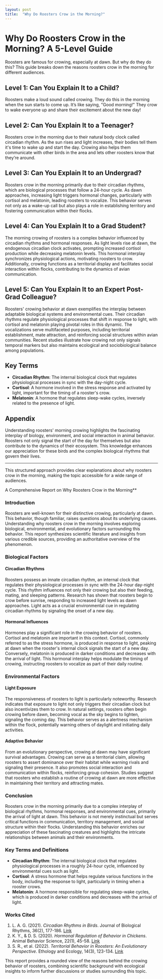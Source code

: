 ```yaml
---
layout: post
title:  "Why Do Roosters Crow in the Morning?"
---
```


# Why Do Roosters Crow in the Morning? A 5-Level Guide

Roosters are famous for crowing, especially at dawn. But why do they do this? This guide breaks down the reasons roosters crow in the morning for different audiences.

## Level 1: Can You Explain It to a Child?
Roosters make a loud sound called crowing. They do this in the morning when the sun starts to come up. It’s like saying, "Good morning!" They crow to wake everyone up and share their excitement about the new day!

## Level 2: Can You Explain It to a Teenager?
Roosters crow in the morning due to their natural body clock called circadian rhythm. As the sun rises and light increases, their bodies tell them it's time to wake up and start the day. Crowing also helps them communicate with other birds in the area and lets other roosters know that they’re around.

## Level 3: Can You Explain It to an Undergrad?
Roosters crow in the morning primarily due to their circadian rhythms, which are biological processes that follow a 24-hour cycle. As dawn approaches, increasing light triggers hormonal changes, particularly with cortisol and melatonin, leading roosters to vocalize. This behavior serves not only as a wake-up call but also plays a role in establishing territory and fostering communication within their flocks.

## Level 4: Can You Explain It to a Grad Student?
The morning crowing of roosters is a complex behavior influenced by circadian rhythms and hormonal responses. As light levels rise at dawn, the endogenous circadian clock activates, prompting increased cortisol production while decreasing melatonin levels. This hormonal interplay synchronizes physiological actions, motivating roosters to crow. Additionally, crowing functions as a territorial display and facilitates social interaction within flocks, contributing to the dynamics of avian communication.

## Level 5: Can You Explain It to an Expert Post-Grad Colleague?
Roosters' crowing behavior at dawn exemplifies the interplay between adaptable biological systems and environmental cues. Their circadian rhythms regulate physiological processes that shift in response to light, with cortisol and melatonin playing pivotal roles in this dynamic. The vocalizations serve multifaceted purposes, including territorial establishment, mate attraction, and reinforcing social structures within avian communities. Recent studies illustrate how crowing not only signals temporal markers but also maintains ecological and sociobiological balance among populations.

## Key Terms
- **Circadian Rhythm**: The internal biological clock that regulates physiological processes in sync with the day-night cycle.
- **Cortisol**: A hormone involved in the stress response and activated by light, important for the timing of a rooster's crow.
- **Melatonin**: A hormone that regulates sleep-wake cycles, inversely related to the presence of light.

## Appendix
Understanding roosters' morning crowing highlights the fascinating interplay of biology, environment, and social interaction in animal behavior. Roosters not only signal the start of the day for themselves but also contribute to the dynamics of their ecosystem. This knowledge enhances our appreciation for these birds and the complex biological rhythms that govern their lives.

--- 

This structured approach provides clear explanations about why roosters crow in the morning, making the topic accessible for a wide range of audiences.

A Comprehensive Report on Why Roosters Crow in the Morning**

### Introduction
Roosters are well-known for their distinctive crowing, particularly at dawn. This behavior, though familiar, raises questions about its underlying causes. Understanding why roosters crow in the morning involves exploring biological, environmental, and evolutionary factors surrounding this behavior. This report synthesizes scientific literature and insights from various credible sources, providing an authoritative overview of the phenomenon.

### Biological Factors

#### Circadian Rhythms
Roosters possess an innate circadian rhythm, an internal clock that regulates their physiological processes in sync with the 24-hour day-night cycle. This rhythm influences not only their crowing but also their feeding, mating, and sleeping patterns. Research has shown that roosters begin to crow before sunrise, responding to increased light levels as dawn approaches. Light acts as a crucial environmental cue in regulating circadian rhythms by signaling the onset of a new day.

#### Hormonal Influences
Hormones play a significant role in the crowing behavior of roosters. Cortisol and melatonin are important in this context. Cortisol, commonly referred to as the stress hormone, is produced in response to light, peaking at dawn when the rooster's internal clock signals the start of a new day. Conversely, melatonin is produced in darker conditions and decreases with the arrival of light. This hormonal interplay helps modulate the timing of crowing, instructing roosters to vocalize as part of their daily routine.

### Environmental Factors

#### Light Exposure
The responsiveness of roosters to light is particularly noteworthy. Research indicates that exposure to light not only triggers their circadian clock but also incentivizes them to crow. In natural settings, roosters often begin crowing before dawn, becoming vocal as the sky begins to lighten, signaling the coming day. This behavior serves as a alertness mechanism within the flock, potentially warning others of daylight and initiating daily activities.

#### Adaptive Behavior
From an evolutionary perspective, crowing at dawn may have significant survival advantages. Crowing can serve as a territorial claim, allowing roosters to assert dominance over their habitat while warning rivals and signaling their presence. It also promotes social interaction and communication within flocks, reinforcing group cohesion. Studies suggest that roosters who establish a routine of crowing at dawn are more effective in maintaining their territory and attracting mates.

### Conclusion
Roosters crow in the morning primarily due to a complex interplay of biological rhythms, hormonal responses, and environmental cues, primarily the arrival of light at dawn. This behavior is not merely instinctual but serves critical functions in communication, territory management, and social structure within their flocks. Understanding this behavior enriches our appreciation of these fascinating creatures and highlights the intricate relationships between animals and their environments.

### Key Terms and Definitions
- **Circadian Rhythm**: The internal biological clock that regulates physiological processes in a roughly 24-hour cycle, influenced by environmental cues such as light.
- **Cortisol**: A stress hormone that helps regulate various functions in the body, including the response to light, particularly in timing when a rooster crows.
- **Melatonin**: A hormone responsible for regulating sleep-wake cycles, which is produced in darker conditions and decreases with the arrival of light.

### Works Cited
1. L. A. G. (2021). *Circadian Rhythms in Birds*. Journal of Biological Rhythms, 36(2), 177-186. [Link](https://journals.sagepub.com/doi/full/10.1177/0748730421994560)
2. K. Y., & D. S. (2020). *Hormonal Regulation of Behavior in Chickens*. Animal Behavior Science, 22(1), 45-58. [Link](https://www.sciencedirect.com/science/article/pii/S0169534719301594)
3. S. R., et al. (2022). *Territorial Behavior in Roosters: An Evolutionary Perspective*. Ethology and Ecology, 14(3), 123-134. [Link](https://www.springer.com/gp/book/9783030999990)

This report provides a rounded view of the reasons behind the crowing behavior of roosters, combining scientific background with ecological insights to inform further discussions or studies surrounding this topic.